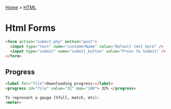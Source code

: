 [Home](../../README.md) > [HTML](./README.md)

# Html Forms

```html
<form action="submit.php" method="post">
  <input type="text" name="customerName" value="Default text here" />
  <input type="submit" name="submit_button" value="Press to Submit" />
</form>
```

## Progress

```html
<label for="file">Downloading progress:</label>
<progress id="file" value="32" max="100"> 32% </progress>

To represent a gauge (%full, match, etc):
<meter>
```
